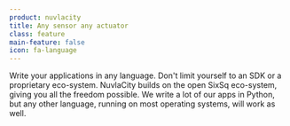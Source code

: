 ```yaml
---
product: nuvlacity
title: Any sensor any actuator
class: feature
main-feature: false
icon: fa-language
---
```


Write your applications in any language. Don't limit yourself to an SDK or a proprietary eco-system. NuvlaCity builds on the open SixSq eco-system, giving you all the freedom possible. We write a lot of our apps in Python, but any other language, running on most operating systems, will work as well.
